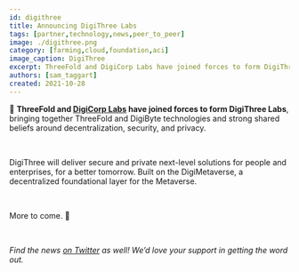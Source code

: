 ```yaml
---
id: digithree
title: Announcing DigiThree Labs
tags: [partner,technology,news,peer_to_peer]
image: ./digithree.png
category: [farming,cloud,foundation,aci]
image_caption: DigiThree
excerpt: ThreeFold and DigiCorp Labs have joined forces to form DigiThree Labs, bringing together the ThreeFold and DigiByte technologies!
authors: [sam_taggart]
created: 2021-10-28
---
```


🚨 **ThreeFold and [DigiCorp Labs](https://digicorplabs.com) have joined forces to form DigiThree Labs**, bringing together ThreeFold and DigiByte technologies and strong shared beliefs around decentralization, security, and privacy.

<br/>

DigiThree will deliver secure and private next-level solutions for people and enterprises, for a better tomorrow. Built on the DigiMetaverse, a decentralized foundational layer for the Metaverse.

<br/>

More to come. 👀

<br/>

*Find the news [on Twitter](https://twitter.com/threefold_io/status/1453759609911619591) as well! We’d love your support in getting the word out.*